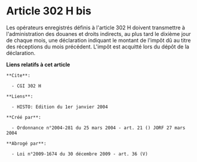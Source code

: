 # Article 302 H bis

Les opérateurs enregistrés définis à l'article 302 H doivent transmettre à l'administration des douanes et droits indirects,
au plus tard le dixième jour de chaque mois, une déclaration indiquant le montant de l'impôt dû au titre des réceptions du
mois précédent. L'impôt est acquitté lors du dépôt de la déclaration.

**Liens relatifs à cet article**

	**Cite**:

	  - CGI 302 H

	**Liens**:

	  - HISTO: Edition du 1er janvier 2004

	**Créé par**:

	  - Ordonnance n°2004-281 du 25 mars 2004 - art. 21 () JORF 27 mars 2004

	**Abrogé par**:

	  - Loi n°2009-1674 du 30 décembre 2009 - art. 36 (V)
